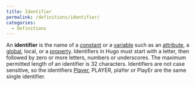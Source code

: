 ```yaml
---
title: Identifier
permalink: /definitions/identifier/
categories: 
  - Definitions
---
```


An **identifier** is the name of a [constant](/basics/constants/) or a
[variable](/basics/variables/) such as an
[attribute](/attributes/), a [global](/basics/global/),
local, or a [property](/properties/).
Identifiers in Hugo must start with a letter, then followed by zero or
more letters, numbers or underscores. The maximum permitted length of an
identifier is 32 characters. Identifiers are not case sensitive, so the
identifiers [Player](/globals/player/), PLAYER, plaYer or PlayEr are
the same single identifier.
